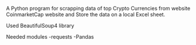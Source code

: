 A Python program for scrapping data of top Crypto Currencies from website CoinmarketCap website and Store the data on a local Excel sheet.

Used BeautifulSoup4 library

Needed modules 
          -requests
          -Pandas
